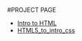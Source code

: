 #PROJECT PAGE

<ul>
<li><a href="intro_to_html/index.html" target="_blsnk">Intro to HTML</a></li>
<li><a href="HTML5_to_intro_css/index.html" target="_blsnk">HTML5_to_intro_css</a></li>
</ul>